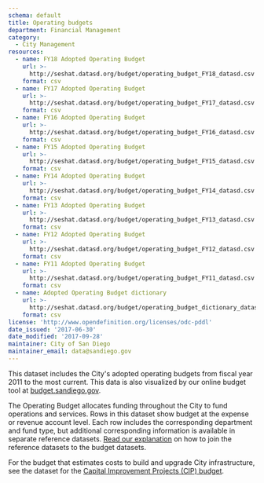 ```yaml
---
schema: default
title: Operating budgets
department: Financial Management
category:
  - City Management
resources:
  - name: FY18 Adopted Operating Budget 
    url: >-
      http://seshat.datasd.org/budget/operating_budget_FY18_datasd.csv
    format: csv
  - name: FY17 Adopted Operating Budget 
    url: >-
      http://seshat.datasd.org/budget/operating_budget_FY17_datasd.csv
    format: csv
  - name: FY16 Adopted Operating Budget 
    url: >-
      http://seshat.datasd.org/budget/operating_budget_FY16_datasd.csv
    format: csv
  - name: FY15 Adopted Operating Budget 
    url: >-
      http://seshat.datasd.org/budget/operating_budget_FY15_datasd.csv
    format: csv
  - name: FY14 Adopted Operating Budget 
    url: >-
      http://seshat.datasd.org/budget/operating_budget_FY14_datasd.csv
    format: csv
  - name: FY13 Adopted Operating Budget 
    url: >-
      http://seshat.datasd.org/budget/operating_budget_FY13_datasd.csv
    format: csv
  - name: FY12 Adopted Operating Budget 
    url: >-
      http://seshat.datasd.org/budget/operating_budget_FY12_datasd.csv
    format: csv
  - name: FY11 Adopted Operating Budget 
    url: >-
      http://seshat.datasd.org/budget/operating_budget_FY11_datasd.csv
    format: csv
  - name: Adopted Operating Budget dictionary
    url: >-
      http://seshat.datasd.org/budget/operating_budget_dictionary_datasd.csv
    format: csv
license: 'http://www.opendefinition.org/licenses/odc-pddl'
date_issued: '2017-06-30'
date_modified: '2017-09-28'
maintainer: City of San Diego
maintainer_email: data@sandiego.gov
---
```

This dataset includes the City's adopted operating budgets from fiscal year 2011 to the most current. This data is also visualized by our online budget tool at [budget.sandiego.gov](https://budget.sandiego.gov/transparency#/).
<!--more-->

The Operating Budget allocates funding throughout the City to fund operations and services. Rows in this dataset show budget at the expense or revenue account level. Each row includes the corresponding department and fund type, but additional corresponding information is available in separate reference datasets. [Read our explanation](/budget-topic/) on how to join the reference datasets to the budget datasets.

For the budget that estimates costs to build and upgrade City infrastructure, see the dataset for the [Capital Improvement Projects (CIP) budget](/datasets/capital-budget-fy/).
